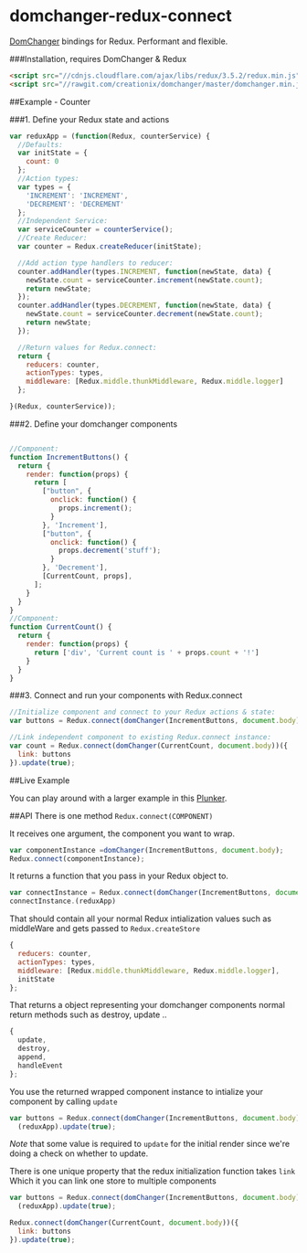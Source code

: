 # domchanger-redux-connect

[DomChanger](https://github.com/creationix/domchanger) bindings for Redux.
Performant and flexible.

###Installation, requires DomChanger & Redux

```html
<script src="//cdnjs.cloudflare.com/ajax/libs/redux/3.5.2/redux.min.js"></script>
<script src="//rawgit.com/creationix/domchanger/master/domchanger.min.js"></script>
```

##Example - Counter

###1. Define your Redux state and actions

```javascript
var reduxApp = (function(Redux, counterService) {
  //Defaults:
  var initState = {
    count: 0
  };
  //Action types:
  var types = {
    'INCREMENT': 'INCREMENT',
    'DECREMENT': 'DECREMENT'
  };
  //Independent Service:
  var serviceCounter = counterService();
  //Create Reducer:
  var counter = Redux.createReducer(initState);

  //Add action type handlers to reducer:
  counter.addHandler(types.INCREMENT, function(newState, data) {
    newState.count = serviceCounter.increment(newState.count);
    return newState;
  });
  counter.addHandler(types.DECREMENT, function(newState, data) {
    newState.count = serviceCounter.decrement(newState.count);
    return newState;
  });

  //Return values for Redux.connect:
  return {
    reducers: counter,
    actionTypes: types,
    middleware: [Redux.middle.thunkMiddleware, Redux.middle.logger]
  };

}(Redux, counterService));
```

###2. Define your domchanger components

```javascript

//Component:
function IncrementButtons() {
  return {
    render: function(props) {
      return [
        ["button", {
          onclick: function() {
            props.increment();
          }
        }, 'Increment'],
        ["button", {
          onclick: function() {
            props.decrement('stuff');
          }
        }, 'Decrement'],
        [CurrentCount, props],
      ];
    }
  }
}
//Component:
function CurrentCount() {
  return {
    render: function(props) {
      return ['div', 'Current count is ' + props.count + '!']
    }
  }
}
```

###3. Connect and run your components with Redux.connect

```javascript
//Initialize component and connect to your Redux actions & state:
var buttons = Redux.connect(domChanger(IncrementButtons, document.body))(reduxApp).update(true);

//Link independent component to existing Redux.connect instance:
var count = Redux.connect(domChanger(CurrentCount, document.body))({
  link: buttons
}).update(true);
```
##Live Example

You can play around with a larger example in this [Plunker](http://embed.plnkr.co/2v70NgfcNYJDNsGccwTR/).


##API
There is one method `Redux.connect(COMPONENT)`

It receives one argument, the component you want to wrap.
```javascript
var componentInstance =domChanger(IncrementButtons, document.body);
Redux.connect(componentInstance);
```
It returns a function that you pass in your Redux object to. 
```javascript
var connectInstance = Redux.connect(domChanger(IncrementButtons, document.body));
connectInstance.(reduxApp)
```

That should contain all your normal Redux intialization values such as middleWare and gets passed to `Redux.createStore`
```javascript
{
  reducers: counter,
  actionTypes: types,
  middleware: [Redux.middle.thunkMiddleware, Redux.middle.logger],
  initState
};

```
That returns a object representing your domchanger components normal return methods such as destroy, update ..

```javascript
{
  update,
  destroy,
  append,
  handleEvent
};
```
You use the returned wrapped component instance to intialize your component by calling `update`
```javascript
var buttons = Redux.connect(domChanger(IncrementButtons, document.body))
  (reduxApp).update(true);
```
*Note* that some value is required to `update` for the initial render since we're doing a check on whether to update.

There is one unique property that the redux initialization function takes `link`
Which it you can link one store to multiple components

```javascript
var buttons = Redux.connect(domChanger(IncrementButtons, document.body))
  (reduxApp).update(true);

Redux.connect(domChanger(CurrentCount, document.body))({
  link: buttons
}).update(true);
```

